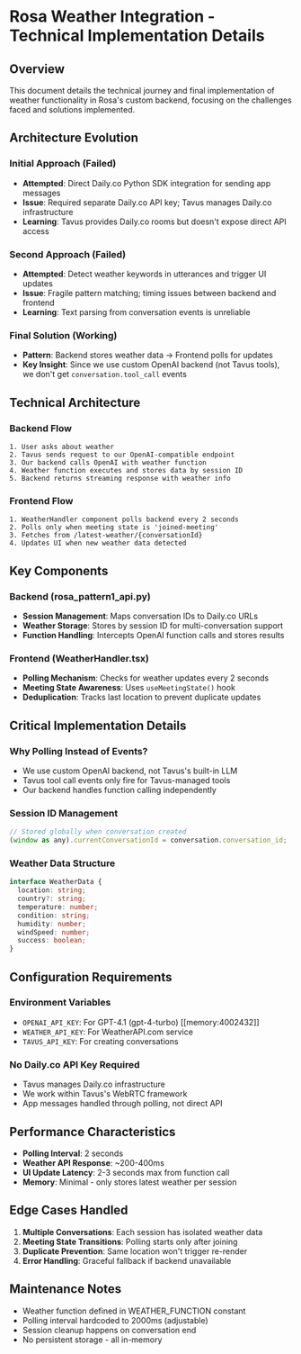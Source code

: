 # Rosa Weather Integration - Technical Implementation Details

## Overview
This document details the technical journey and final implementation of weather functionality in Rosa's custom backend, focusing on the challenges faced and solutions implemented.

## Architecture Evolution

### Initial Approach (Failed)
- **Attempted**: Direct Daily.co Python SDK integration for sending app messages
- **Issue**: Required separate Daily.co API key; Tavus manages Daily.co infrastructure
- **Learning**: Tavus provides Daily.co rooms but doesn't expose direct API access

### Second Approach (Failed)
- **Attempted**: Detect weather keywords in utterances and trigger UI updates
- **Issue**: Fragile pattern matching; timing issues between backend and frontend
- **Learning**: Text parsing from conversation events is unreliable

### Final Solution (Working)
- **Pattern**: Backend stores weather data → Frontend polls for updates
- **Key Insight**: Since we use custom OpenAI backend (not Tavus tools), we don't get `conversation.tool_call` events

## Technical Architecture

### Backend Flow
```
1. User asks about weather
2. Tavus sends request to our OpenAI-compatible endpoint
3. Our backend calls OpenAI with weather function
4. Weather function executes and stores data by session ID
5. Backend returns streaming response with weather info
```

### Frontend Flow
```
1. WeatherHandler component polls backend every 2 seconds
2. Polls only when meeting state is 'joined-meeting'
3. Fetches from /latest-weather/{conversationId}
4. Updates UI when new weather data detected
```

## Key Components

### Backend (rosa_pattern1_api.py)
- **Session Management**: Maps conversation IDs to Daily.co URLs
- **Weather Storage**: Stores by session ID for multi-conversation support
- **Function Handling**: Intercepts OpenAI function calls and stores results

### Frontend (WeatherHandler.tsx)
- **Polling Mechanism**: Checks for weather updates every 2 seconds
- **Meeting State Awareness**: Uses `useMeetingState()` hook
- **Deduplication**: Tracks last location to prevent duplicate updates

## Critical Implementation Details

### Why Polling Instead of Events?
- We use custom OpenAI backend, not Tavus's built-in LLM
- Tavus tool call events only fire for Tavus-managed tools
- Our backend handles function calling independently

### Session ID Management
```javascript
// Stored globally when conversation created
(window as any).currentConversationId = conversation.conversation_id;
```

### Weather Data Structure
```typescript
interface WeatherData {
  location: string;
  country?: string;
  temperature: number;
  condition: string;
  humidity: number;
  windSpeed: number;
  success: boolean;
}
```

## Configuration Requirements

### Environment Variables
- `OPENAI_API_KEY`: For GPT-4.1 (gpt-4-turbo) [[memory:4002432]]
- `WEATHER_API_KEY`: For WeatherAPI.com service
- `TAVUS_API_KEY`: For creating conversations

### No Daily.co API Key Required
- Tavus manages Daily.co infrastructure
- We work within Tavus's WebRTC framework
- App messages handled through polling, not direct API

## Performance Characteristics
- **Polling Interval**: 2 seconds
- **Weather API Response**: ~200-400ms
- **UI Update Latency**: 2-3 seconds max from function call
- **Memory**: Minimal - only stores latest weather per session

## Edge Cases Handled
1. **Multiple Conversations**: Each session has isolated weather data
2. **Meeting State Transitions**: Polling starts only after joining
3. **Duplicate Prevention**: Same location won't trigger re-render
4. **Error Handling**: Graceful fallback if backend unavailable

## Maintenance Notes
- Weather function defined in WEATHER_FUNCTION constant
- Polling interval hardcoded to 2000ms (adjustable)
- Session cleanup happens on conversation end
- No persistent storage - all in-memory 